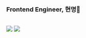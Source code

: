 ### Frontend Engineer, 현명👋

<br>
 <a href="https://github.com/hyunmyungJaneLee">
 <img src="https://hits.seeyoufarm.com/api/count/incr/badge.svgurl=https%3A%2F%2Fgithub.com%2FhyunmyungJaneLee&count_bg=%23F35C85&title_bg=%23E99494&icon=github.svg&icon_color=%23E7E7E7&title=hits&edge_flat=false"/></a>
 <a href="https://jane.github.io"><img src="https://img.shields.io/badge/Blog-663399?style=label&logo=Gatsby&logoColor=white"/></a>

<!--
**hyunmyungJaneLee/hyunmyungJaneLee** is a ✨ _special_ ✨ repository because its `README.md` (this file) appears on your GitHub profile.

Here are some ideas to get you started:

- 🔭 I’m currently working on ...
- 🌱 I’m currently learning ...
- 👯 I’m looking to collaborate on ...
- 🤔 I’m looking for help with ...
- 💬 Ask me about ...
- 📫 How to reach me: ...
- 😄 Pronouns: ...
- ⚡ Fun fact: ...
-->
